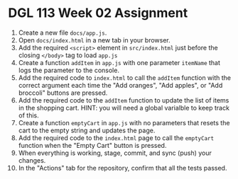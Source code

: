 # DGL 113 Week 02 Assignment

1.  Create a new file `docs/app.js`.
1.  Open `docs/index.html` in a new tab in your browser.
1.  Add the required `<script>` element in `src/index.html` just
    before the closing `</body>` tag to load `app.js`
1.  Create a function `addItem` in `app.js` with one parameter
    `itemName` that logs the parameter to the console.
1.  Add the required code to `index.html` to call the `addItem`
    function with the correct argument each time the "Add oranges",
    "Add apples", or "Add broccoli" buttons are pressed.
1.  Add the required code to the `addItem` function to update the 
    list of items in the shopping cart. 
    HINT: you will need a global varialble to keep track of this.
1.  Create a function `emptyCart` in `app.js` with no parameters that 
    resets the cart to the empty string and updates the page.
1.  Add the required code to the `index.html` page to call the `emptyCart`
    function when the "Empty Cart" button is pressed.
1.  When everything is working, stage, commit, and sync (push) your changes.
1.  In the "Actions" tab for the repository, 
    confirm that all the tests passed.
